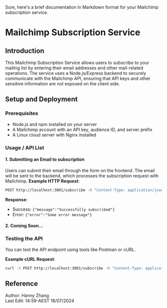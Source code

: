 Sure, here's a brief documentation in Markdown format for your Mailchimp subscription service.

# Mailchimp Subscription Service

## Introduction
This Mailchimp Subscription Service allows users to subscribe to your mailing list by entering their email addresses and other mail-related operations. The service uses a Node.js/Express backend to securely communicate with the Mailchimp API, ensuring that API keys and other sensitive information are not exposed on the client side.

## Setup and Deployment

### Prerequisites
- Node.js and npm installed on your server
- A Mailchimp account with an API key, audience ID, and server prefix
- A Linux cloud server with Nginx installed

### Usage / API List

#### 1. Submitting an Email to subscription
Users can submit their email through the form on the frontend. The email will be sent to the backend, which processes the subscription request with Mailchimp.
**Example HTTP Request**:
```bash
POST http://localhost:3001/subscribe -H "Content-Type: application/json" -d '{"email":"test@example.com"}'
```
**Response**:
- Success: `{"message":"Successfully subscribed"}`
- Error: `{"error":"Some error message"}`

#### 2. Coming Soon...


### Testing the API
You can test the API endpoint using tools like Postman or cURL.

**Example cURL Request**:
```bash
curl -X POST http://localhost:3001/subscribe -H "Content-Type: application/json" -d '{"email":"test@example.com"}'
```

## Reference
Author: Hanny Zhang \
Last Edit: 14:59-AEST 18/07/2024
